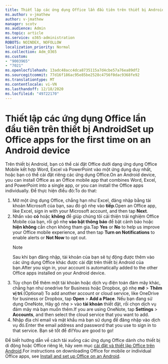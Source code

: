 ```yaml
---
title: Thiết lập các ứng dụng Office lần đầu tiên trên thiết bị Android
ms.author: v-jmathew
author: v-jmathew
manager: scotv
ms.audience: Admin
ms.topic: article
ms.service: o365-administration
ROBOTS: NOINDEX, NOFOLLOW
localization_priority: Normal
ms.collection: Adm_O365
ms.custom:
- "9003965"
- "7021"
ms.openlocfilehash: 13adc48acc4dca8735115a7d4cbe57a76ea89df2
ms.sourcegitcommit: 77d16f186ac95e85be2528c4756f0dac9368fe92
ms.translationtype: MT
ms.contentlocale: vi-VN
ms.lasthandoff: 12/18/2020
ms.locfileid: "49722170"
---
```

# <a name="set-up-office-apps-for-the-first-time-on-an-android-device"></a><span data-ttu-id="ab955-102">Thiết lập các ứng dụng Office lần đầu tiên trên thiết bị Android</span><span class="sxs-lookup"><span data-stu-id="ab955-102">Set up Office apps for the first time on an Android device</span></span>

<span data-ttu-id="ab955-103">Trên thiết bị Android, bạn có thể cài đặt Office dưới dạng ứng dụng Office Mobile kết hợp Word, Excel và PowerPoint vào một ứng dụng duy nhất, hoặc bạn có thể cài đặt riêng các ứng dụng Office.</span><span class="sxs-lookup"><span data-stu-id="ab955-103">On an Android device, you can install Office as an Office mobile app that combines Word, Excel, and PowerPoint into a single app, or you can install the Office apps individually.</span></span> <span data-ttu-id="ab955-104">Để thực hiện điều đó:</span><span class="sxs-lookup"><span data-stu-id="ab955-104">To do that:</span></span>

1. <span data-ttu-id="ab955-105">Mở một ứng dụng Office, chẳng hạn như Excel, đăng nhập bằng tài khoản Microsoft của bạn, sau đó gõ nhẹ vào **tiếp**.</span><span class="sxs-lookup"><span data-stu-id="ab955-105">Open an Office app, like Excel, sign in with your Microsoft account, and then tap **Next**.</span></span>
2. <span data-ttu-id="ab955-106">Nhấn vào **có** hoặc **không** để giúp chúng tôi cải thiện trải nghiệm Office Mobile của bạn, rồi gõ nhẹ **vào bật thông báo** để bật cảnh báo hoặc **hiện không** cần chọn không tham gia.</span><span class="sxs-lookup"><span data-stu-id="ab955-106">Tap **Yes** or **No** to help us improve your Office mobile experience, and then tap **Turn on Notifications** to enable alerts or **Not Now** to opt out.</span></span>
    > [!NOTE]
    > <span data-ttu-id="ab955-107">Sau khi bạn đăng nhập, tài khoản của bạn sẽ tự động được thêm vào các ứng dụng Office khác được cài đặt trên thiết bị Android của bạn.</span><span class="sxs-lookup"><span data-stu-id="ab955-107">After you sign in, your account is automatically added to the other Office apps installed on your Android device.</span></span>
3. <span data-ttu-id="ab955-108">Tùy chọn Để thêm một tài khoản hoặc dịch vụ điện toán đám mây khác, chẳng hạn như onedrive for Business hoặc Dropbox, gõ nhẹ **mở**  >  **Thêm vị trí**.</span><span class="sxs-lookup"><span data-stu-id="ab955-108">(Optional) To add another account or cloud service, like OneDrive for business or Dropbox, tap **Open** > **Add a Place**.</span></span> <span data-ttu-id="ab955-109">Nếu bạn đang sử dụng OneNote, Hãy gõ nhẹ  >  vào **tài khoản** thiết đặt, rồi chọn dịch vụ đám mây mà bạn muốn thêm.</span><span class="sxs-lookup"><span data-stu-id="ab955-109">If you are using OneNote, tap **Settings** > **Accounts**, and then select the cloud service that you want to add.</span></span>
4. <span data-ttu-id="ab955-110">Nhập địa chỉ email và mật khẩu mà bạn sử dụng để đăng nhập vào dịch vụ đó.</span><span class="sxs-lookup"><span data-stu-id="ab955-110">Enter the email address and password that you use to sign in to that service.</span></span> <span data-ttu-id="ab955-111">Bạn sẽ tốt để đi!</span><span class="sxs-lookup"><span data-stu-id="ab955-111">You are good to go!</span></span>

<span data-ttu-id="ab955-112">Để biết hướng dẫn về cách tải xuống các ứng dụng Office dành cho thiết bị di động hoặc Office riêng lẻ, hãy xem mục [cài đặt và thiết lập Office trên Android](https://go.microsoft.com/fwlink/?linkid=2135287).</span><span class="sxs-lookup"><span data-stu-id="ab955-112">For instructions on downloading Office for mobile or individual Office apps, see [Install and set up Office on an Android](https://go.microsoft.com/fwlink/?linkid=2135287).</span></span>
